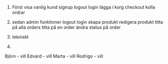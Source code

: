 1. Först visa vanlig kund
   signup
   logout
   login
   lägga i korg
   checkout
   kolla ordrar

2. sedan admin funktioner
   logout
   login
   skapa produkt
   redigera produkt
   titta på alla orders
   titta på en order
   ändra status på order


3. tekniskt

4. 

Björn - vill
Edvard - vill
Marta - vill
Rodrigo - vill